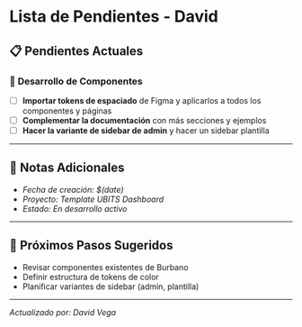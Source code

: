 # Lista de Pendientes - David

## 📋 **Pendientes Actuales**

### 🔧 **Desarrollo de Componentes**

- [ ] **Importar tokens de espaciado** de Figma y aplicarlos a todos los componentes y páginas
- [ ] **Complementar la documentación** con más secciones y ejemplos
- [ ] **Hacer la variante de sidebar de admin** y hacer un sidebar plantilla

---

## 📝 **Notas Adicionales**
- *Fecha de creación: $(date)*
- *Proyecto: Template UBITS Dashboard*
- *Estado: En desarrollo activo*

---

## 🎯 **Próximos Pasos Sugeridos**
- Revisar componentes existentes de Burbano
- Definir estructura de tokens de color
- Planificar variantes de sidebar (admin, plantilla)

---

*Actualizado por: David Vega*
